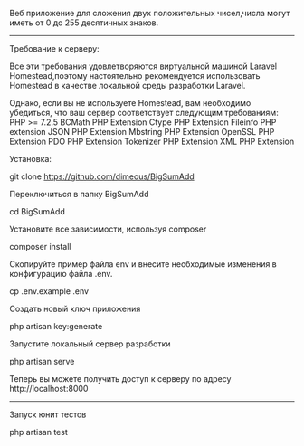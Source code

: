 Веб приложение для сложения двух положительных чисел,числа могут иметь от 0 до 255 десятичных знаков.

-----------------------------------------------------------------------------------------------------------------------

Требование к серверу:

 Все эти требования удовлетворяются виртуальной машиной Laravel Homestead,поэтому настоятельно рекомендуется использовать Homestead в качестве локальной среды разработки Laravel.

Однако, если вы не используете Homestead, вам необходимо убедиться, что ваш сервер соответствует следующим требованиям:
    PHP >= 7.2.5
    BCMath PHP Extension
    Ctype PHP Extension
    Fileinfo PHP extension
    JSON PHP Extension
    Mbstring PHP Extension
    OpenSSL PHP Extension
    PDO PHP Extension
    Tokenizer PHP Extension
    XML PHP Extension


Установка:

git clone https://github.com/dimeous/BigSumAdd

Переключиться в папку BigSumAdd

cd BigSumAdd

Установите все зависимости, используя composer

composer install

Скопируйте пример файла env и внесите необходимые изменения в конфигурацию файла .env.

cp .env.example .env

Создать новый ключ приложения

php artisan key:generate

Запустите локальный сервер разработки

php artisan serve

Теперь вы можете получить доступ к серверу по адресу http://localhost:8000

-------------------------------------------------------------------------------------------------------------

Запуск юнит тестов

php artisan test
